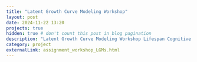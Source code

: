 ```yaml
---
title: "Latent Growth Curve Modeling Workshop"
layout: post
date: 2024-11-22 13:20
projects: true
hidden: true # don't count this post in blog pagination
description: "Latent Growth Curve Modeling Workshop Lifespan Cognitive Dynamics Lab Donders Institute"
category: project
externalLink: assignment_workshop_LGMs.html
---
```

